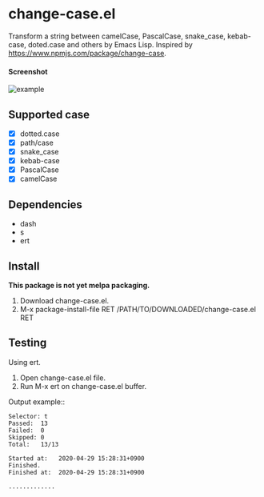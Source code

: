 # change-case.el

Transform a string between camelCase, PascalCase, snake_case, kebab-case, doted.case and others by Emacs Lisp. Inspired by https://www.npmjs.com/package/change-case.

#### Screenshot

![example](https://media.giphy.com/media/kaOE3qOXzoZQ0zxpea/source.gif "example")

## Supported case

- [x] dotted.case
- [x] path/case
- [x] snake_case
- [x] kebab-case
- [x] PascalCase
- [x] camelCase

## Dependencies

- dash
- s
- ert

## Install

**This package is not yet melpa packaging.**

1. Download change-case.el.
2. M-x package-install-file RET /PATH/TO/DOWNLOADED/change-case.el RET

## Testing

Using ert.

1. Open change-case.el file.
2. Run M-x ert on change-case.el buffer.

Output example::
```
Selector: t
Passed:  13
Failed:  0
Skipped: 0
Total:   13/13

Started at:   2020-04-29 15:28:31+0900
Finished.
Finished at:  2020-04-29 15:28:31+0900

.............
```